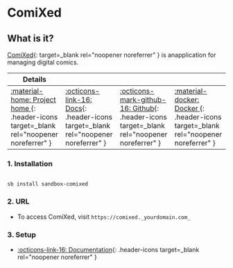 # ComiXed

## What is it?

[ComiXed](https://github.com/comixed/comixed){: target=_blank rel="noopener noreferrer" } is anapplication for managing digital comics.

| Details     |             |             |             |
|-------------|-------------|-------------|-------------|
| [:material-home: Project home ](https://github.com/comixed/comixed){: .header-icons target=_blank rel="noopener noreferrer" } | [:octicons-link-16: Docs](https://github.com/comixed/comixed/wiki){: .header-icons target=_blank rel="noopener noreferrer" } | [:octicons-mark-github-16: Github](https://github.com/comixed/comixed){: .header-icons target=_blank rel="noopener noreferrer" } | [:material-docker: Docker ](https://registry.hub.docker.com/r/comixed/comixed){: .header-icons target=_blank rel="noopener noreferrer" }|

### 1. Installation

``` shell

sb install sandbox-comixed

```

### 2. URL

- To access ComiXed, visit `https://comixed._yourdomain.com_`

### 3. Setup

- [:octicons-link-16: Documentation](https://github.com/comixed/comixed/wiki){: .header-icons target=_blank rel="noopener noreferrer" }
